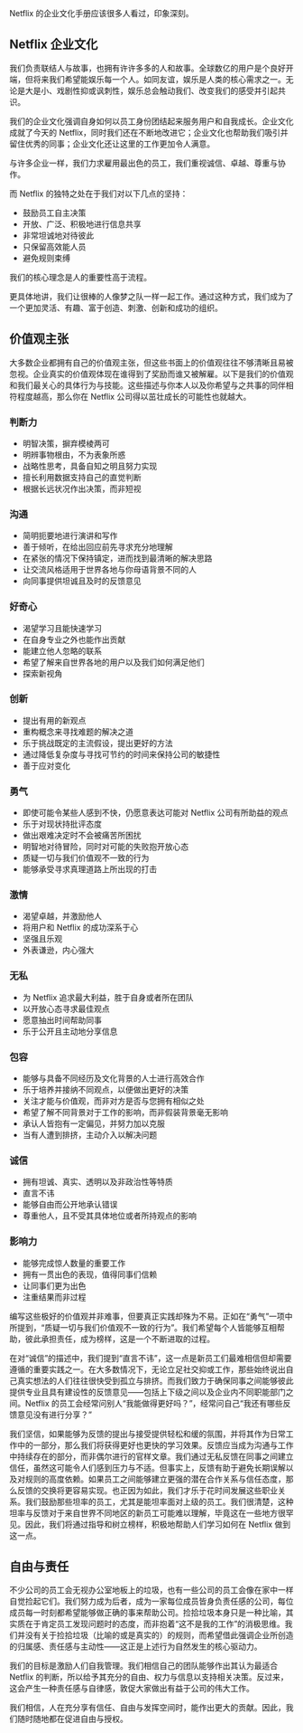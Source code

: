 Netflix 的企业文化手册应该很多人看过，印象深刻。

## Netflix 企业文化

我们负责联结人与故事，也拥有许许多多的人和故事。全球数亿的用户是个良好开端，但将来我们希望能娱乐每一个人。如同友谊，娱乐是人类的核心需求之一。无论是大是小、戏剧性抑或讽刺性，娱乐总会触动我们、改变我们的感受并引起共识。

我们的企业文化强调自身如何以员工身份团结起来服务用户和自我成长。企业文化成就了今天的 Netflix，同时我们还在不断地改进它；企业文化也帮助我们吸引并留住优秀的同事；企业文化还让这里的工作更加令人满意。

与许多企业一样，我们力求雇用最出色的员工，我们重视诚信、卓越、尊重与协作。

而 Netflix 的独特之处在于我们对以下几点的坚持：

- 鼓励员工自主决策
- 开放、广泛、积极地进行信息共享
- 非常坦诚地对待彼此
- 只保留高效能人员
- 避免规则束缚

我们的核心理念是人的重要性高于流程。

更具体地讲，我们让很棒的人像梦之队一样一起工作。通过这种方式，我们成为了一个更加灵活、有趣、富于创造、刺激、创新和成功的组织。

## 价值观主张

大多数企业都拥有自己的价值观主张，但这些书面上的价值观往往不够清晰且易被忽视。企业真实的价值观体现在谁得到了奖励而谁又被解雇。以下是我们的价值观和我们最关心的具体行为与技能。这些描述与你本人以及你希望与之共事的同伴相符程度越高，那么你在 Netflix 公司得以茁壮成长的可能性也就越大。

### 判断力

- 明智决策，摒弃模棱两可
- 明辨事物根由，不为表象所惑
- 战略性思考，具备自知之明且努力实现
- 擅长利用数据支持自己的直觉判断
- 根据长远状况作出决策，而非短视

### 沟通

- 简明扼要地进行演讲和写作
- 善于倾听，在给出回应前先寻求充分地理解
- 在紧张的情况下保持镇定，进而找到最清晰的解决思路
- 让交流风格适用于世界各地与你母语背景不同的人
- 向同事提供坦诚且及时的反馈意见

### 好奇心

- 渴望学习且能快速学习
- 在自身专业之外也能作出贡献
- 能建立他人忽略的联系
- 希望了解来自世界各地的用户以及我们如何满足他们
- 探索新视角

### 创新

- 提出有用的新观点
- 重构概念来寻找难题的解决之道
- 乐于挑战既定的主流假设，提出更好的方法
- 通过降低复杂度与寻找可节约的时间来保持公司的敏捷性
- 善于应对变化

### 勇气

- 即使可能令某些人感到不快，仍愿意表达可能对 Netflix 公司有所助益的观点
- 乐于对现状持批评态度
- 做出艰难决定时不会被痛苦所困扰
- 明智地对待冒险，同时对可能的失败抱开放心态
- 质疑一切与我们价值观不一致的行为
- 能够承受寻求真理道路上所出现的打击

### 激情

- 渴望卓越，并激励他人
- 将用户和 Netflix 的成功深系于心
- 坚强且乐观
- 外表谦逊，内心强大

### 无私

- 为 Netflix 追求最大利益，胜于自身或者所在团队
- 以开放心态寻求最佳观点
- 愿意抽出时间帮助同事
- 乐于公开且主动地分享信息

### 包容

- 能够与具备不同经历及文化背景的人士进行高效合作
- 乐于培养并接纳不同观点，以便做出更好的决策
- 关注才能与价值观，而非对方是否与您拥有相似之处
- 希望了解不同背景对于工作的影响，而非假装背景毫无影响
- 承认人皆抱有一定偏见，并努力加以克服
- 当有人遭到排挤，主动介入以解决问题

### 诚信

- 拥有坦诚、真实、透明以及非政治性等特质
- 直言不讳
- 能够自由而公开地承认错误
- 尊重他人，且不受其具体地位或者所持观点的影响

### 影响力

- 能够完成惊人数量的重要工作
- 拥有一贯出色的表现，值得同事们信赖
- 让同事们更为出色
- 注重结果而非过程

编写这些极好的价值观并非难事，但要真正实践却殊为不易。正如在“勇气”一项中所提到，“质疑一切与我们价值观不一致的行为”。我们希望每个人皆能够互相帮助，彼此承担责任，成为榜样，这是一个不断进取的过程。

在对“诚信”的描述中，我们提到“直言不讳”，这一点是新员工们最难相信但却需要遵循的重要实践之一。在大多数情况下，无论立足社交抑或工作，那些始终说出自己真实想法的人们往往很快受到孤立与排挤。而我们致力于确保同事之间能够彼此提供专业且具有建设性的反馈意见——包括上下级之间以及企业内不同职能部门之间。Netflix 的员工会经常问别人“我能做得更好吗？”，经常问自己“我还有哪些反馈意见没有进行分享？”

我们坚信，如果能够为反馈的提出与接受提供轻松和缓的氛围，并将其作为日常工作中的一部分，那么我们将获得更好也更快的学习效果。反馈应当成为沟通与工作中持续存在的部分，而非偶尔进行的官样文章。我们通过无私反馈在同事之间建立信任，虽然这可能令人们感到压力与不适。但事实上，反馈有助于避免长期误解以及对规则的高度依赖。如果员工之间能够建立更强的潜在合作关系与信任态度，那么反馈的交换将更容易实现。也正因为如此，我们才乐于花时间发展这些职业关系。我们鼓励那些坦率的员工，尤其是能坦率面对上级的员工。我们很清楚，这种坦率与反馈对于来自世界不同地区的新员工可能难以理解，毕竟这在一些地方很罕见。因此，我们将通过指导和树立榜样，积极地帮助人们学习如何在 Netflix 做到这一点。

## 自由与责任

不少公司的员工会无视办公室地板上的垃圾，也有一些公司的员工会像在家中一样自觉捡起它们。我们努力成为后者，成为一家每位成员皆身负责任感的公司，每位成员每一时刻都希望能够做正确的事来帮助公司。捡拾垃圾本身只是一种比喻，其实质在于肯定员工发现问题时的态度，而非抱着“这不是我的工作”的消极思维。我们并没有关于捡拾垃圾（比喻的或是真实的）的规则，而希望借此强调企业所创造的归属感、责任感与主动性——这正是上述行为自然发生的核心驱动力。

我们的目标是激励人们自我管理。我们相信自己的团队能够作出其认为最适合 Netflix 的判断，所以给予其充分的自由、权力与信息以支持相关决策。反过来，这会产生一种责任感与自律感，敦促大家做出有益于公司的伟大工作。

我们相信，人在充分享有信任、自由与发挥空间时，能作出更大的贡献。因此，我们随时随地都在促进自由与授权。
